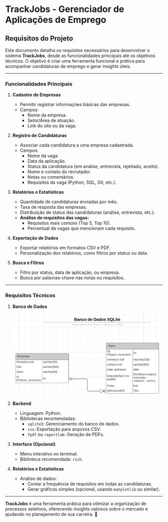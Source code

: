 # **TrackJobs - Gerenciador de Aplicações de Emprego**

## **Requisitos do Projeto**

Este documento detalha os requisitos necessários para desenvolver o sistema **TrackJobs**, desde as funcionalidades principais até os objetivos técnicos. O objetivo é criar uma ferramenta funcional e prática para acompanhar candidaturas de emprego e gerar insights úteis.

---

### **Funcionalidades Principais**

1. **Cadastro de Empresas**
   - Permitir registrar informações básicas das empresas.
   - Campos:
     - Nome da empresa.
     - Setor/Área de atuação.
     - Link do site ou da vaga.

2. **Registro de Candidaturas**
   - Associar cada candidatura a uma empresa cadastrada.
   - Campos:
     - Nome da vaga.
     - Data da aplicação.
     - Status da candidatura (em análise, entrevista, rejeitado, aceito).
     - Nome e contato do recrutador.
     - Notas ou comentários.
     - Requisitos da vaga (Python, SQL, Git, etc.).

3. **Relatórios e Estatísticas**
   - Quantidade de candidaturas enviadas por mês.
   - Taxa de resposta das empresas.
   - Distribuição de status das candidaturas (análise, entrevista, etc.).
   - **Análise de requisitos das vagas:**
     - Requisitos mais comuns (Top 5, Top 10).
     - Percentual de vagas que mencionam cada requisito.

4. **Exportação de Dados**
   - Exportar relatórios em formatos CSV e PDF.
   - Personalização dos relatórios, como filtros por status ou data.

5. **Busca e Filtros**
   - Filtro por status, data de aplicação, ou empresa.
   - Busca por palavras-chave nas notas ou requisitos.

---

### **Requisitos Técnicos**

1. **Banco de Dados**

   <img src="../assets/bancoDeDados.png" alt="Diagrama de Banco de Dados" width="600">

2. **Backend**
   - Linguagem: Python.
   - Bibliotecas recomendadas:
     - `sqlite3`: Gerenciamento do banco de dados.
     - `csv`: Exportação para arquivos CSV.
     - `fpdf` ou `reportlab`: Geração de PDFs.

3. **Interface (Opcional)**
   - Menu interativo no terminal.
   - Biblioteca recomendada: `rich`.

4. **Relatórios e Estatísticas**
   - Análise de dados:
     - Contar a frequência de requisitos em todas as candidaturas.
     - Gerar gráficos simples (opcional, usando `matplotlib` ou similar).

---

**TrackJobs** é uma ferramenta prática para otimizar a organização de processos seletivos, oferecendo insights valiosos sobre o mercado e ajudando no planejamento de sua carreira. 🚀
